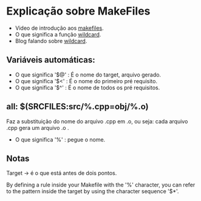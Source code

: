 # Explicação sobre MakeFiles

- Video de introdução aos [makefiles](https://www.youtube.com/watch?v=6Gw1rNyTJWA&list=LL&index=1&ab_channel=CalebCurry).
- O que significa a função [wildcard](https://www.gnu.org/software/make/manual/html_node/Wildcard-Function.html).
- Blog falando sobre [wildcard](https://earthly.dev/blog/using-makefile-wildcards/).


## Variáveis automáticas:
- O que significa '$@' : É o nome do target, arquivo gerado.
- O que significa '$<' : É o nome do primeiro pré requisito.
- O que significa '$^' : É o nome de todos os pré requisitos.

## all: $(SRCFILES:src/%.cpp=obj/%.o)

Faz a substituição do nome do arquivo .cpp em .o, ou seja:
cada arquivo .cpp gera um arquivo .o .

- O que significa '%' : pegue o nome.

## Notas

Target -> é o que está antes de dois pontos.

By defining a rule inside your Makefile with the '%' character,
you can refer to the pattern inside the target by using the 
character sequence '$*'.
